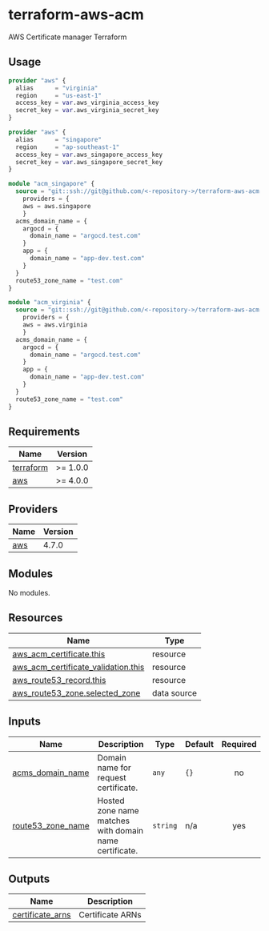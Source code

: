 # terraform-aws-acm

AWS Certificate manager Terraform

## Usage

```terraform
provider "aws" {
  alias      = "virginia"
  region     = "us-east-1"
  access_key = var.aws_virginia_access_key
  secret_key = var.aws_virginia_secret_key
}

provider "aws" {
  alias      = "singapore"
  region     = "ap-southeast-1"
  access_key = var.aws_singapore_access_key
  secret_key = var.aws_singapore_secret_key
}

module "acm_singapore" {
  source = "git::ssh://git@github.com/<-repository->/terraform-aws-acm.git?ref=<ref-id>"
    providers = {
    aws = aws.singapore
    }
  acms_domain_name = {
    argocd = {
      domain_name = "argocd.test.com"
    }
    app = {
      domain_name = "app-dev.test.com"
    }
  }
  route53_zone_name = "test.com"
}

module "acm_virginia" {
  source = "git::ssh://git@github.com/<-repository->/terraform-aws-acm.git?ref=<ref-id>"
    providers = {
    aws = aws.virginia
    }
  acms_domain_name = {
    argocd = {
      domain_name = "argocd.test.com"
    }
    app = {
      domain_name = "app-dev.test.com"
    }
  }
  route53_zone_name = "test.com"
}
```

<!-- BEGIN_TF_DOCS -->

## Requirements

| Name                                                                     | Version  |
| ------------------------------------------------------------------------ | -------- |
| <a name="requirement_terraform"></a> [terraform](#requirement_terraform) | >= 1.0.0 |
| <a name="requirement_aws"></a> [aws](#requirement_aws)                   | >= 4.0.0 |

## Providers

| Name                                             | Version |
| ------------------------------------------------ | ------- |
| <a name="provider_aws"></a> [aws](#provider_aws) | 4.7.0   |

## Modules

No modules.

## Resources

| Name                                                                                                                                          | Type        |
| --------------------------------------------------------------------------------------------------------------------------------------------- | ----------- |
| [aws_acm_certificate.this](https://registry.terraform.io/providers/hashicorp/aws/latest/docs/resources/acm_certificate)                       | resource    |
| [aws_acm_certificate_validation.this](https://registry.terraform.io/providers/hashicorp/aws/latest/docs/resources/acm_certificate_validation) | resource    |
| [aws_route53_record.this](https://registry.terraform.io/providers/hashicorp/aws/latest/docs/resources/route53_record)                         | resource    |
| [aws_route53_zone.selected_zone](https://registry.terraform.io/providers/hashicorp/aws/latest/docs/data-sources/route53_zone)                 | data source |

## Inputs

| Name                                                                                 | Description                                            | Type     | Default | Required |
| ------------------------------------------------------------------------------------ | ------------------------------------------------------ | -------- | ------- | :------: |
| <a name="input_acms_domain_name"></a> [acms_domain_name](#input_acms_domain_name)    | Domain name for request certificate.                   | `any`    | `{}`    |    no    |
| <a name="input_route53_zone_name"></a> [route53_zone_name](#input_route53_zone_name) | Hosted zone name matches with domain name certificate. | `string` | n/a     |   yes    |

## Outputs

| Name                                                                                | Description      |
| ----------------------------------------------------------------------------------- | ---------------- |
| <a name="output_certificate_arns"></a> [certificate_arns](#output_certificate_arns) | Certificate ARNs |

<!-- END_TF_DOCS -->
